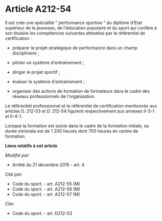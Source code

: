 # Article A212-54

Il est créé une spécialité " performance sportive " du diplôme d'Etat supérieur de la jeunesse, de l'éducation populaire et
du sport qui confère à son titulaire les compétences suivantes attestées par le référentiel de certification :

- préparer le projet stratégique de performance dans un champ disciplinaire ;

- piloter un système d'entraînement ;

- diriger le projet sportif ;

- évaluer le système d'entraînement ;

- organiser des actions de formation de formateurs dans le cadre des réseaux professionnels de l'organisation. 

Le référentiel professionnel et le référentiel de certification mentionnés aux articles D. 212-53 et D. 212-54 figurent
respectivement aux annexes II-3-1 et II-4-1. 

Lorsque la formation est suivie dans le cadre de la formation initiale, sa durée minimale est de 1 200 heures dont 700 heures
en centre de formation.

**Liens relatifs à cet article**

_Modifié par_:

  - Arrêté du 21 décembre 2015 - art. 4

_Cité par_:

  - Code du sport. - art. A212-55 (M)
  - Code du sport. - art. A212-56 (M)
  - Code du sport. - art. A212-57 (M)

_Cite_:

  - Code du sport. - art. D212-53
